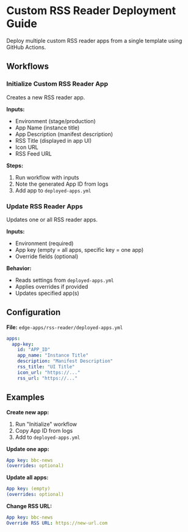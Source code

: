 # Custom RSS Reader Deployment Guide

Deploy multiple custom RSS reader apps from a single template using GitHub Actions.

## Workflows

### Initialize Custom RSS Reader App

Creates a new RSS reader app.

**Inputs:**

- Environment (stage/production)
- App Name (instance title)
- App Description (manifest description)
- RSS Title (displayed in app UI)
- Icon URL
- RSS Feed URL

**Steps:**

1. Run workflow with inputs
2. Note the generated App ID from logs
3. Add app to `deployed-apps.yml`

### Update RSS Reader Apps

Updates one or all RSS reader apps.

**Inputs:**

- Environment (required)
- App key (empty = all apps, specific key = one app)
- Override fields (optional)

**Behavior:**

- Reads settings from `deployed-apps.yml`
- Applies overrides if provided
- Updates specified app(s)

## Configuration

**File:** `edge-apps/rss-reader/deployed-apps.yml`

```yaml
apps:
  app-key:
    id: "APP_ID"
    app_name: "Instance Title"
    description: "Manifest Description"
    rss_title: "UI Title"
    icon_url: "https://..."
    rss_url: "https://..."
```

## Examples

**Create new app:**

1. Run "Initialize" workflow
2. Copy App ID from logs
3. Add to `deployed-apps.yml`

**Update one app:**

```yml
App key: bbc-news
(overrides: optional)
```

**Update all apps:**

```yml
App key: (empty)
(overrides: optional)
```

**Change RSS URL:**

```yml
App key: bbc-news
Override RSS URL: https://new-url.com
```
